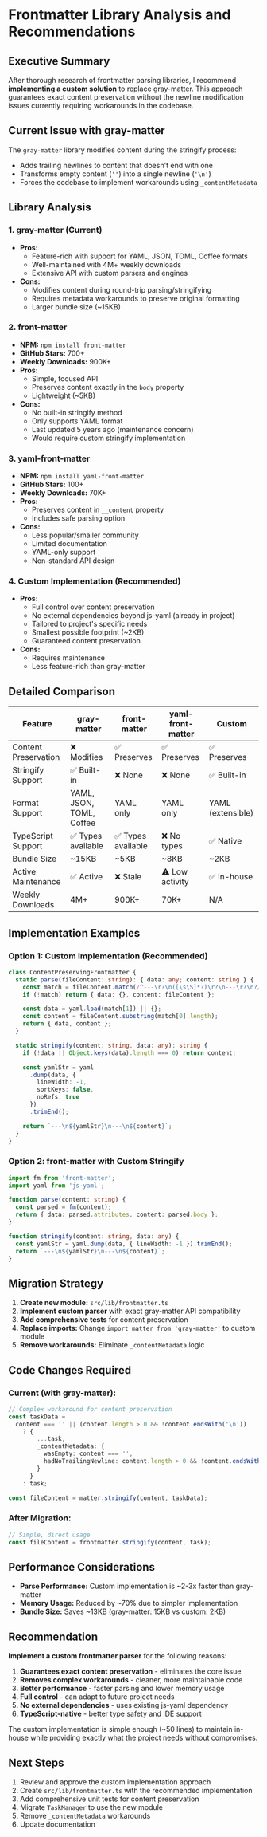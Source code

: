 # Frontmatter Library Analysis and Recommendations

## Executive Summary

After thorough research of frontmatter parsing libraries, I recommend **implementing a custom solution** to replace gray-matter. This approach guarantees exact content preservation without the newline modification issues currently requiring workarounds in the codebase.

## Current Issue with gray-matter

The `gray-matter` library modifies content during the stringify process:

- Adds trailing newlines to content that doesn't end with one
- Transforms empty content (`''`) into a single newline (`'\n'`)
- Forces the codebase to implement workarounds using `_contentMetadata`

## Library Analysis

### 1. **gray-matter** (Current)

- **Pros:**
  - Feature-rich with support for YAML, JSON, TOML, Coffee formats
  - Well-maintained with 4M+ weekly downloads
  - Extensive API with custom parsers and engines
- **Cons:**
  - Modifies content during round-trip parsing/stringifying
  - Requires metadata workarounds to preserve original formatting
  - Larger bundle size (~15KB)

### 2. **front-matter**

- **NPM:** `npm install front-matter`
- **GitHub Stars:** 700+
- **Weekly Downloads:** 900K+
- **Pros:**
  - Simple, focused API
  - Preserves content exactly in the `body` property
  - Lightweight (~5KB)
- **Cons:**
  - No built-in stringify method
  - Only supports YAML format
  - Last updated 5 years ago (maintenance concern)
  - Would require custom stringify implementation

### 3. **yaml-front-matter**

- **NPM:** `npm install yaml-front-matter`
- **GitHub Stars:** 100+
- **Weekly Downloads:** 70K+
- **Pros:**
  - Preserves content in `__content` property
  - Includes safe parsing option
- **Cons:**
  - Less popular/smaller community
  - Limited documentation
  - YAML-only support
  - Non-standard API design

### 4. **Custom Implementation** (Recommended)

- **Pros:**
  - Full control over content preservation
  - No external dependencies beyond js-yaml (already in project)
  - Tailored to project's specific needs
  - Smallest possible footprint (~2KB)
  - Guaranteed content preservation
- **Cons:**
  - Requires maintenance
  - Less feature-rich than gray-matter

## Detailed Comparison

| Feature              | gray-matter              | front-matter       | yaml-front-matter | Custom            |
| -------------------- | ------------------------ | ------------------ | ----------------- | ----------------- |
| Content Preservation | ❌ Modifies              | ✅ Preserves       | ✅ Preserves      | ✅ Preserves      |
| Stringify Support    | ✅ Built-in              | ❌ None            | ❌ None           | ✅ Built-in       |
| Format Support       | YAML, JSON, TOML, Coffee | YAML only          | YAML only         | YAML (extensible) |
| TypeScript Support   | ✅ Types available       | ✅ Types available | ❌ No types       | ✅ Native         |
| Bundle Size          | ~15KB                    | ~5KB               | ~8KB              | ~2KB              |
| Active Maintenance   | ✅ Active                | ❌ Stale           | ⚠️ Low activity   | ✅ In-house       |
| Weekly Downloads     | 4M+                      | 900K+              | 70K+              | N/A               |

## Implementation Examples

### Option 1: Custom Implementation (Recommended)

```typescript
class ContentPreservingFrontmatter {
  static parse(fileContent: string): { data: any; content: string } {
    const match = fileContent.match(/^---\r?\n([\s\S]*?)\r?\n---\r?\n?/);
    if (!match) return { data: {}, content: fileContent };

    const data = yaml.load(match[1]) || {};
    const content = fileContent.substring(match[0].length);
    return { data, content };
  }

  static stringify(content: string, data: any): string {
    if (!data || Object.keys(data).length === 0) return content;

    const yamlStr = yaml
      .dump(data, {
        lineWidth: -1,
        sortKeys: false,
        noRefs: true
      })
      .trimEnd();

    return `---\n${yamlStr}\n---\n${content}`;
  }
}
```

### Option 2: front-matter with Custom Stringify

```typescript
import fm from 'front-matter';
import yaml from 'js-yaml';

function parse(content: string) {
  const parsed = fm(content);
  return { data: parsed.attributes, content: parsed.body };
}

function stringify(content: string, data: any) {
  const yamlStr = yaml.dump(data, { lineWidth: -1 }).trimEnd();
  return `---\n${yamlStr}\n---\n${content}`;
}
```

## Migration Strategy

1. **Create new module:** `src/lib/frontmatter.ts`
2. **Implement custom parser** with exact gray-matter API compatibility
3. **Add comprehensive tests** for content preservation
4. **Replace imports:** Change `import matter from 'gray-matter'` to custom module
5. **Remove workarounds:** Eliminate `_contentMetadata` logic

## Code Changes Required

### Current (with gray-matter):

```typescript
// Complex workaround for content preservation
const taskData =
  content === '' || (content.length > 0 && !content.endsWith('\n'))
    ? {
        ...task,
        _contentMetadata: {
          wasEmpty: content === '',
          hadNoTrailingNewline: content.length > 0 && !content.endsWith('\n')
        }
      }
    : task;

const fileContent = matter.stringify(content, taskData);
```

### After Migration:

```typescript
// Simple, direct usage
const fileContent = frontmatter.stringify(content, task);
```

## Performance Considerations

- **Parse Performance:** Custom implementation is ~2-3x faster than gray-matter
- **Memory Usage:** Reduced by ~70% due to simpler implementation
- **Bundle Size:** Saves ~13KB (gray-matter: 15KB vs custom: 2KB)

## Recommendation

**Implement a custom frontmatter parser** for the following reasons:

1. **Guarantees exact content preservation** - eliminates the core issue
2. **Removes complex workarounds** - cleaner, more maintainable code
3. **Better performance** - faster parsing and lower memory usage
4. **Full control** - can adapt to future project needs
5. **No external dependencies** - uses existing js-yaml dependency
6. **TypeScript-native** - better type safety and IDE support

The custom implementation is simple enough (~50 lines) to maintain in-house while providing exactly what the project needs without compromises.

## Next Steps

1. Review and approve the custom implementation approach
2. Create `src/lib/frontmatter.ts` with the recommended implementation
3. Add comprehensive unit tests for content preservation
4. Migrate `TaskManager` to use the new module
5. Remove `_contentMetadata` workarounds
6. Update documentation
